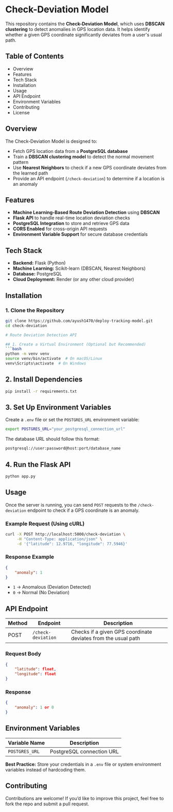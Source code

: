 # Check-Deviation Model

This repository contains the **Check-Deviation Model**, which uses **DBSCAN clustering** to detect anomalies in GPS location data. It helps identify whether a given GPS coordinate significantly deviates from a user's usual path.

## Table of Contents

- Overview
- Features
- Tech Stack
- Installation
- Usage
- API Endpoint
- Environment Variables
- Contributing
- License

## Overview

The Check-Deviation Model is designed to:

- Fetch GPS location data from a **PostgreSQL database**  
- Train a **DBSCAN clustering model** to detect the normal movement pattern  
- Use **Nearest Neighbors** to check if a new GPS coordinate deviates from the learned path  
- Provide an API endpoint (`/check-deviation`) to determine if a location is an anomaly  

## Features

- **Machine Learning-Based Route Deviation Detection** using **DBSCAN**  
- **Flask API** to handle real-time location deviation checks  
- **PostgreSQL Integration** to store and retrieve GPS data  
- **CORS Enabled** for cross-origin API requests  
- **Environment Variable Support** for secure database credentials  

## Tech Stack

- **Backend:** Flask (Python)  
- **Machine Learning:** Scikit-learn (DBSCAN, Nearest Neighbors)  
- **Database:** PostgreSQL  
- **Cloud Deployment:** Render (or any other cloud provider)  

## Installation

### 1. Clone the Repository
```bash
git clone https://github.com/ayush1470/deploy-tracking-model.git
cd check-deviation

# Route Deviation Detection API

## 1. Create a Virtual Environment (Optional but Recommended)
```bash
python -m venv venv 
source venv/bin/activate  # On macOS/Linux
venv\Scripts\activate  # On Windows
```

## 2. Install Dependencies
```bash
pip install -r requirements.txt
```

## 3. Set Up Environment Variables
Create a `.env` file or set the `POSTGRES_URL` environment variable:

```bash
export POSTGRES_URL="your_postgresql_connection_url"
```

The database URL should follow this format:

```bash
postgresql://user:password@host:port/database_name
```

## 4. Run the Flask API
```bash
python app.py
```

## Usage
Once the server is running, you can send `POST` requests to the `/check-deviation` endpoint to check if a GPS coordinate is an anomaly.

### Example Request (Using cURL)
```bash
curl -X POST http://localhost:5000/check-deviation \
     -H "Content-Type: application/json" \
     -d '{"latitude": 12.9716, "longitude": 77.5946}'
```

### Response Example
```json
{
    "anomaly": 1
}
```
- `1` → Anomalous (Deviation Detected)
- `0` → Normal (No Deviation)

## API Endpoint
| Method | Endpoint         | Description                                        |
|--------|-----------------|----------------------------------------------------|
| POST   | `/check-deviation` | Checks if a given GPS coordinate deviates from the usual path |

### Request Body
```json
{
    "latitude": float,
    "longitude": float
}
```

### Response
```json
{
    "anomaly": 1 or 0
}
```

## Environment Variables
| Variable Name | Description |
|--------------|-------------|
| `POSTGRES_URL` | PostgreSQL connection URL |

**Best Practice:** Store your credentials in a `.env` file or system environment variables instead of hardcoding them.

## Contributing
Contributions are welcome! If you’d like to improve this project, feel free to fork the repo and submit a pull request.
